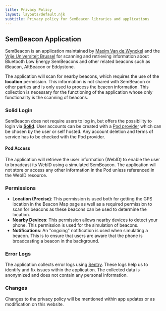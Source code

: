 ```yaml
---
title: Privacy Policy
layout: layouts/default.njk
subtitle: Privacy policy for SemBeacon libraries and applications
---
```

## SemBeacon Application
SemBeacon is an application maintained by [Maxim Van de Wynckel](https://maximvdw.be) and the [Vrije Universiteit Brussel](https://vub.be) for scanning and retrieving information about Bluetooth Low Energy SemBeacons and other related beacons such as iBeacon, AltBeacon or Eddystone.

The application will scan for nearby beacons, which requires the use of the **location** permission. This information is not shared with SemBeacon or other parties and is only used to process the beacon information. This collection is necessary for the functioning of the application whose only functionality is the scanning of beacons.

### Solid Login
SemBeacon does not require users to log in, but offers the possibility to login via [**Solid**](https://solidproject.org/). User accounts can be created with a [Pod provider](https://solidproject.org/users/get-a-pod) which can be chosen by the user or self hosted. Any account deletion and terms of service has to be checked with the Pod provider.

#### Pod Access
The application will retrieve the user information (WebID) to enable the user to broadcast its WebID using a simulated SemBeacon. The application will not store or access any other information in the Pod unless referenced in the WebID resource.

### Permissions
- **Location (Precise)**: This permission is used both for getting the GPS location in the Beacon Map page as well as
a required permission to scan for beacons as these beacons can be used to determine the location.
- **Nearby Devices**: This permission allows nearby devices to detect your phone. This permission is used for the simulation of beacons.
- **Notifications**: An "ongoing" notification is used when simulating a beacon. This is to ensure that users are aware that the phone is broadcasting a beacon in the background.

### Error Logs
The application collects error logs using [Sentry](https://sentry.io/). These logs help us to identify and fix issues within the application. The collected data is anonymized and does not contain any personal information.

### Changes
Changes to the privacy policy will be mentioned within app updates or as modification on this website.

